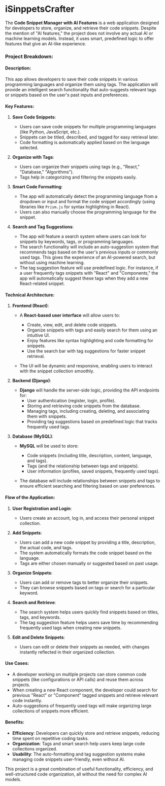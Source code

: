 # iSinppetsCrafter

The **Code Snippet Manager with AI Features** is a web application designed for developers to store, organize, and retrieve their code snippets. Despite the mention of "AI features," the project does not involve any actual AI or machine learning models. Instead, it uses smart, predefined logic to offer features that give an AI-like experience.

### Project Breakdown:

#### **Description**:
This app allows developers to save their code snippets in various programming languages and organize them using tags. The application will provide an intelligent search functionality that auto-suggests relevant tags or snippets based on the user's past inputs and preferences.

#### **Key Features**:

1. **Save Code Snippets**:
   - Users can save code snippets for multiple programming languages (like Python, JavaScript, etc.).
   - Snippets can be titled, described, and tagged for easy retrieval later.
   - Code formatting is automatically applied based on the language selected.

2. **Organize with Tags**:
   - Users can organize their snippets using tags (e.g., "React," "Database," "Algorithms").
   - Tags help in categorizing and filtering the snippets easily.

3. **Smart Code Formatting**:
   - The app will automatically detect the programming language from a dropdown or input and format the code snippet accordingly (using libraries like `Prism.js` for syntax highlighting in React).
   - Users can also manually choose the programming language for the snippet.

4. **Search and Tag Suggestions**:
   - The app will feature a search system where users can look for snippets by keywords, tags, or programming languages.
   - The search functionality will include an auto-suggestion system that recommends tags based on the user's previous inputs or commonly used tags. This gives the experience of an AI-powered search, but without using machine learning.
   - The tag suggestion feature will use predefined logic. For instance, if a user frequently tags snippets with "React" and "Components," the app will automatically suggest these tags when they add a new React-related snippet.

#### **Technical Architecture**:

1. **Frontend (React)**:
   - A **React-based user interface** will allow users to:
     - Create, view, edit, and delete code snippets.
     - Organize snippets with tags and easily search for them using an intuitive UI.
     - Enjoy features like syntax highlighting and code formatting for snippets.
     - Use the search bar with tag suggestions for faster snippet retrieval.
   
   - The UI will be dynamic and responsive, enabling users to interact with the snippet collection smoothly.

2. **Backend (Django)**:
   - **Django** will handle the server-side logic, providing the API endpoints for:
     - User authentication (register, login, profile).
     - Storing and retrieving code snippets from the database.
     - Managing tags, including creating, deleting, and associating them with snippets.
     - Providing tag suggestions based on predefined logic that tracks frequently used tags.

3. **Database (MySQL)**:
   - **MySQL** will be used to store:
     - Code snippets (including title, description, content, language, and tags).
     - Tags (and the relationship between tags and snippets).
     - User information (profiles, saved snippets, frequently used tags).
   
   - The database will include relationships between snippets and tags to ensure efficient searching and filtering based on user preferences.

#### **Flow of the Application**:

1. **User Registration and Login**:
   - Users create an account, log in, and access their personal snippet collection.

2. **Add Snippets**:
   - Users can add a new code snippet by providing a title, description, the actual code, and tags.
   - The system automatically formats the code snippet based on the language.
   - Tags are either chosen manually or suggested based on past usage.

3. **Organize Snippets**:
   - Users can add or remove tags to better organize their snippets.
   - They can browse snippets based on tags or search for a particular keyword.

4. **Search and Retrieve**:
   - The search system helps users quickly find snippets based on titles, tags, and keywords.
   - The tag suggestion feature helps users save time by recommending frequently used tags when creating new snippets.

5. **Edit and Delete Snippets**:
   - Users can edit or delete their snippets as needed, with changes instantly reflected in their organized collection.

#### **Use Cases**:

- A developer working on multiple projects can store common code snippets (like configurations or API calls) and reuse them across projects.
- When creating a new React component, the developer could search for previous "React" or "Component" tagged snippets and retrieve relevant code instantly.
- Auto-suggestions of frequently used tags will make organizing large collections of snippets more efficient.

#### **Benefits**:

- **Efficiency**: Developers can quickly store and retrieve snippets, reducing time spent on repetitive coding tasks.
- **Organization**: Tags and smart search help users keep large code collections organized.
- **Usability**: The auto-formatting and tag suggestion systems make managing code snippets user-friendly, even without AI.

This project is a great combination of useful functionality, efficiency, and well-structured code organization, all without the need for complex AI models. 
